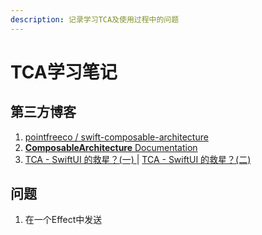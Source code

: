 ```yaml
---
description: 记录学习TCA及使用过程中的问题
---
```


# TCA学习笔记

## 第三方博客

1. [pointfreeco / swift-composable-architecture](https://github.com/pointfreeco/swift-composable-architecture)
2. [**ComposableArchitecture** Documentation](https://pointfreeco.github.io/swift-composable-architecture/)
3. [TCA - SwiftUI 的救星？(一) ](https://onevcat.com/2021/12/tca-1/)| [TCA - SwiftUI 的救星？(二)](https://onevcat.com/2021/12/tca-2/)

## 问题

1. 在一个Effect中发送
